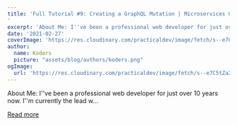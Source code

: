 ```yaml
---
title: 'Full Tutorial #9: Creating a GraphQL Mutation | Microservices Chat App Using React, Node.js, TypeScript and GraphQL
'
excerpt: 'About Me: I''ve been a professional web developer for just over 10 years now. I''m currently the lead w...'
date: '2021-02-27'
coverImage: 'https://res.cloudinary.com/practicaldev/image/fetch/s--e7C5tZa2--/c_imagga_scale,f_auto,fl_progressive,h_420,q_auto,w_1000/https://dev-to-uploads.s3.amazonaws.com/uploads/articles/hfjtgh52m4qmh8mygnje.jpg'
author:
  name: Koders
  picture: "assets/blog/authors/koders.png"
ogImage:
  url: 'https://res.cloudinary.com/practicaldev/image/fetch/s--e7C5tZa2--/c_imagga_scale,f_auto,fl_progressive,h_420,q_auto,w_1000/https://dev-to-uploads.s3.amazonaws.com/uploads/articles/hfjtgh52m4qmh8mygnje.jpg'
---
```


About Me: I''ve been a professional web developer for just over 10 years now. I''m currently the lead w...

[Read more](https://dev.to/bettercodingacademy/full-tutorial-9-creating-a-graphql-mutation-microservices-chat-app-using-react-node-js-typescript-and-graphql-3j6p)
